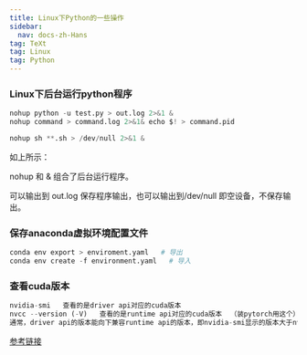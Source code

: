 ```yaml
---
title: Linux下Python的一些操作
sidebar:
  nav: docs-zh-Hans
tag: TeXt
tag: Linux
tag: Python
---
```




### Linux下后台运行python程序

```python
nohup python -u test.py > out.log 2>&1 &
nohup command > command.log 2>&1& echo $! > command.pid

nohup sh **.sh > /dev/null 2>&1 &
```

如上所示：

nohup  和  &  组合了后台运行程序。

可以输出到 out.log 保存程序输出，也可以输出到/dev/null 即空设备，不保存输出。

### 保存anaconda虚拟环境配置文件

```python
conda env export > enviroment.yaml   # 导出
conda env create -f environment.yaml   # 导入
```

### 查看cuda版本

```python
nvidia-smi   查看的是driver api对应的cuda版本
nvcc --version (-V)   查看的是runtime api对应的cuda版本  （装pytorch用这个）
通常，driver api的版本能向下兼容runtime api的版本，即nvidia-smi显示的版本大于nvcc --version，一般不会有问题。
```

[参考链接](https://www.jianshu.com/p/eb5335708f2a)

